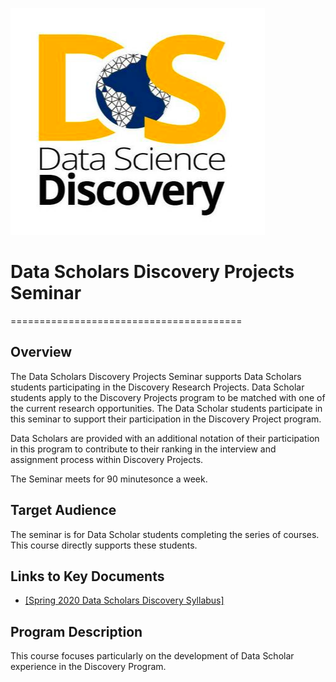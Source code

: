 ![](media/media/image11.png)
# Data Scholars Discovery Projects Seminar
========================================

## Overview

The Data Scholars Discovery Projects Seminar supports Data Scholars
students participating in the Discovery Research Projects. Data Scholar
students apply to the Discovery Projects program to be matched with one
of the current research opportunities. The Data Scholar students
participate in this seminar to support their participation in the
Discovery Project program.

Data Scholars are provided with an additional notation of their
participation in this program to contribute to their ranking in the
interview and assignment process within Discovery Projects.

The Seminar meets for 90 minutesonce a week.

## Target Audience

The seminar is for Data Scholar students completing the series of
courses. This course directly supports these students.


## Links to Key Documents

-   [[Spring 2020 Data Scholars Discovery
     Syllabus]](https://docs.google.com/document/d/1U19zT0CnZq6CUTFgabr4GSXGJntU0Agplj6wwLnKA2Y/edit)

## Program Description

This course focuses particularly on the development of Data Scholar
experience in the Discovery Program.
